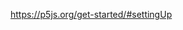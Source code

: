 https://p5js.org/get-started/#settingUp

<html>
  <head>
    <script src="https://cdn.jsdelivr.net/npm/p5@1.9.0/lib/p5.js"></script>
    <script src="sketch.js"></script>
  </head>
  <body>
    <main>
    </main>
  </body>
</html>
